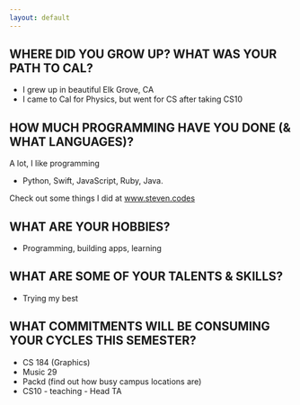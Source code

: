 ```yaml
---
layout: default
---
```


## WHERE DID YOU GROW UP? WHAT WAS YOUR PATH TO CAL?

* I grew up in beautiful Elk Grove, CA
* I came to Cal for Physics, but went for CS after taking CS10

## HOW MUCH PROGRAMMING HAVE YOU DONE (& WHAT LANGUAGES)?

A lot, I like programming

* Python, Swift, JavaScript, Ruby, Java.

Check out some things I did at www.steven.codes

## WHAT ARE YOUR HOBBIES?

* Programming, building apps, learning

## WHAT ARE SOME OF YOUR TALENTS & SKILLS?

* Trying my best

## WHAT COMMITMENTS WILL BE CONSUMING YOUR CYCLES THIS SEMESTER?

* CS 184 (Graphics)
* Music 29
* Packd (find out how busy campus locations are)
* CS10 - teaching - Head TA
